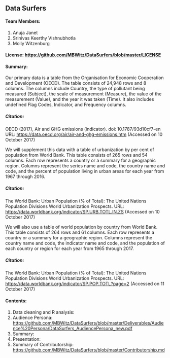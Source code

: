 ## Data Surfers

#### Team Members:
1. Anuja Janet
2. Srinivas Keerthy Vishnubhotla
3. Molly Witzenburg

#### License: https://github.com/MBWitz/DataSurfers/blob/master/LICENSE

#### Summary:
Our primary data is a table from the Organisation for Economic Cooperation and Development (OECD). The table consists of 24,948 rows and 8 columns. The columns include Country, the type of pollutant being measured (Subject), the scale of measurement (Measure), the value of the measurement (Value), and the year it was taken (Time). It also includes undefined Flag Codes, Indicator, and Frequency columns.
 
##### Citation:
OECD (2017), Air and GHG emissions (indicator). doi: 10.1787/93d10cf7-en URL: https://data.oecd.org/air/air-and-ghg-emissions.htm (Accessed on 10 October 2017)

We will supplement this data with a table of urbanization by per cent of population from World Bank. This table consists of  265 rows and 54 columns. Each row represents a country or a summary for a geographic region. Columns represent the series name and code, the country name and code, and the percent of population living in urban areas for each year from 1967 through 2016.

##### Citation:
The World Bank: Urban Population (% of Total): The United Nations Population Divisions World Urbanization Prospects. URL: https://data.worldbank.org/indicator/SP.URB.TOTL.IN.ZS (Accessed on 10 October 2017)

We will also use a table of world population by country from World Bank. This table consists of 264 rows and 61 columns. Each row represents a country or a summary for a geographic region. Columns represent the country name and code, the indicator name and code, and the population of each country or region for each year from 1965 through 2017.

##### Citation:
The World Bank: Urban Population (% of Total): The United Nations Population Divisions World Urbanization Prospects. URL: https://data.worldbank.org/indicator/SP.POP.TOTL?page=2 (Accessed on 11 October 2017)



#### Contents:
1. Data cleaning and R analysis: 
2. Audience Persona: https://github.com/MBWitz/DataSurfers/blob/master/Deliverables/Audience%20Persona/DataSurfers_AudiencePersona_new.pdf
3. Summary:
4. Presentation:
5. Summary of Contributorship: https://github.com/MBWitz/DataSurfers/blob/master/Contributorship.md
